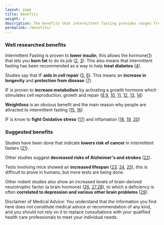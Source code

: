 ```yaml
---
layout: page
title: Benefits
weight: 2
description: The benefits that intermittent fasting provides ranges from weightloss to lowering insulin and even repairing damaged cells.
permalink: /benefits/
---
```


### Well researched benefits

Intermittent Fasting is proven to **lower insulin**, this allows the hormone([1](https://en.wikipedia.org/wiki/Hormone-sensitive_lipase)) that lets you **burn fat** to do its job ([2](http://www.ncbi.nlm.nih.gov/pubmed/15640462), [3](http://www.sciencedirect.com/science/article/pii/S193152441400200X)). This also means that intermittent fasting has been recommended as a way to help **treat diabetes** ([4](https://www.diabetesselfmanagement.com/blog/intermittent-fasting-not-so-fast/)).

Studies say that IF **aids in cell repair** ([5](http://www.ncbi.nlm.nih.gov/pmc/articles/PMC3106288/), [6](http://www.ncbi.nlm.nih.gov/pubmed/21106691)). This means an **increase in longevity** and **protection from disease** ([7](https://www.ncbi.nlm.nih.gov/pmc/articles/PMC2622429/)).

IF is proven to **increase metabolism** by  activating a growth hormone which stimulates cell reproduction, growth and repair ([8](https://www.ncbi.nlm.nih.gov/pubmed/2405717),[9](https://en.wikipedia.org/wiki/Growth_hormone), [10](https://www.ncbi.nlm.nih.gov/pubmed/10837292), [11](http://www.ncbi.nlm.nih.gov/pmc/articles/PMC329619/), [12](http://www.ncbi.nlm.nih.gov/pubmed/1548337), [13](http://www.ncbi.nlm.nih.gov/pubmed/12425705), [14](http://www.ncbi.nlm.nih.gov/pubmed/2355952))

**Weightloss** is an obvious benefit and the main reason why people are attracted to intermittent fasting  ([15](http://www.translationalres.com/article/S1931-5244(14)00200-X/abstract), [16](http://www.ncbi.nlm.nih.gov/pubmed/21410865))

IF is know to **fight Oxidative stress** ([17](http://www.sciencedirect.com/science/article/pii/S095528630400261X)) and inflamation ([18](http://www.ncbi.nlm.nih.gov/pubmed/17291990/), [19](http://www.ncbi.nlm.nih.gov/pubmed/17374948), [20](http://www.ncbi.nlm.nih.gov/pubmed/23244540))

### Suggested benefits

Studies have been done that indicate **lowers risk of cancer** in intermittent fasters ([21](https://www.ncbi.nlm.nih.gov/pubmed/24048020)).

Other studies suggest **decreased risks of Alzheimer's and strokes** ([22](http://www.ncbi.nlm.nih.gov/pmc/articles/PMC2844782/)).

Tests involving mice showed an **increased lifespan** ([23](http://geronj.oxfordjournals.org/content/38/1/36.short), [24](http://www.sciencedirect.com/science/article/pii/S0047637400001093), [25](http://www.karger.com/Article/Abstract/212538)), this is difficult to prove in humans, but more tests are being done.

Other rodent studies also show an increased levels of brain-derived neurotrophic factor (a brain hormone) ([26](http://www.ncbi.nlm.nih.gov/pubmed/11220789), [27](http://www.ncbi.nlm.nih.gov/pubmed/16011467),[28](http://www.ncbi.nlm.nih.gov/pmc/articles/PMC151440/)), to which a deficiency is often **correlated to depression and various other brain problems** ([29](http://www.ncbi.nlm.nih.gov/pmc/articles/PMC3022308/)).

<p class="message">
Disclaimer of Medical Advice: You understand that the information you find here does not constitute medical advice or recommendation of any kind, and you should not rely on it to replace consultations with your qualified health care professionals to meet your individual needs.
</p>
